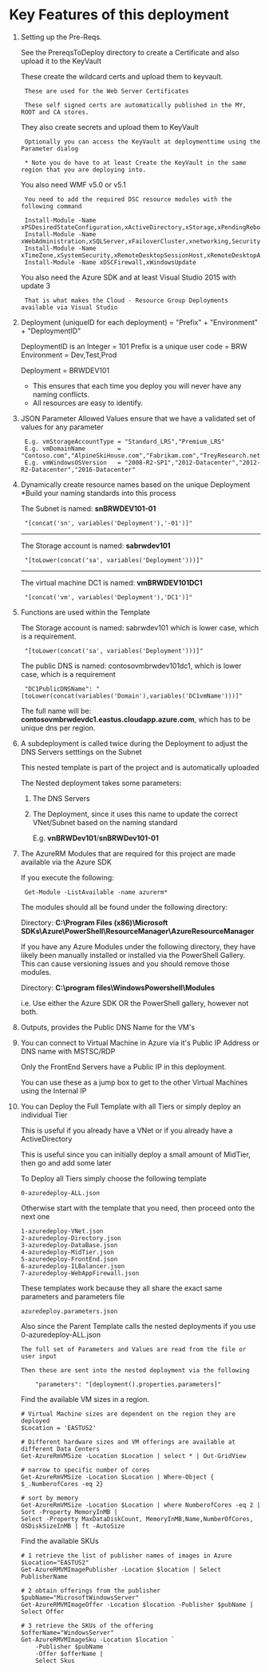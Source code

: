# Key Features of this deployment

1. Setting up the Pre-Reqs.  

	See the PrereqsToDeploy directory to create a Certificate and also upload it to the KeyVault

	These create the wildcard certs and upload them to keyvault.
		
		These are used for the Web Server Certificates

		These self signed certs are automatically published in the MY, ROOT and CA stores.

	They also create secrets and upload them to KeyVault

		Optionally you can access the KeyVault at deploymenttime using the Parameter dialog
		
		* Note you do have to at least Create the KeyVault in the same region that you are deploying into.


	You also need WMF v5.0 or v5.1

		You need to add the required DSC resource modules with the following command

		Install-Module -Name xPSDesiredStateConfiguration,xActiveDirectory,xStorage,xPendingReboot,xComputerManagement
		Install-Module -Name xWebAdministration,xSQLServer,xFailoverCluster,xnetworking,SecurityPolicyDSC
		Install-Module -Name xTimeZone,xSystemSecurity,xRemoteDesktopSessionHost,xRemoteDesktopAdmin
		Install-Module -Name xDSCFirewall,xWindowsUpdate
	You also need the Azure SDK and at least Visual Studio 2015 with update 3

		That is what makes the Cloud - Resource Group Deployments available via Visual Studio


2. Deployment (uniqueID for each deployment) = "Prefix" + "Environment" + "DeploymentID"

	DeploymentID is an Integer = 101
	Prefix is a unique user code = BRW
	Environment = Dev,Test,Prod

	Deployment = BRWDEV101

	* This ensures that each time you deploy you will never have any naming conflicts.
	* All resources are easy to identify.


3. JSON Parameter Allowed Values ensure that we have a validated set of values for any parameter

		E.g. vmStorageAccountType = "Standard_LRS","Premium_LRS"
		E.g. vmDomainName         = "Contoso.com","AlpineSkiHouse.com","Fabrikam.com","TreyResearch.net"
		E.g. vmWindowsOSVersion   = "2008-R2-SP1","2012-Datacenter","2012-R2-Datacenter","2016-Datacenter"


4. Dynamically create resource names based on the unique Deployment *Build your naming standards into this process
	
	The Subnet is named: __snBRWDEV101-01__
	
		"[concat('sn', variables('Deployment'),'-01')]"

	---
	
	The Storage account is named: __sabrwdev101__

		"[toLower(concat('sa', variables('Deployment')))]"

	---
	
	The virtual machine DC1 is named: __vmBRWDEV101DC1__

		"[concat('vm', variables('Deployment'),'DC1')]"
	

5. Functions are used within the Template

	The Storage account is named: sabrwdev101 which is lower case, which is a requirement.

		"[toLower(concat('sa', variables('Deployment')))]"

	The public DNS is named: contosovmbrwdev101dc1, which is lower case, which is a requirement
	
		"DC1PublicDNSName": "[toLower(concat(variables('Domain'),variables('DC1vmName')))]"

	The full name will be: __contosovmbrwdevdc1.eastus.cloudapp.azure.com__, which has to be unique dns per region.


6. A subdeployment is called twice during the Deployment to adjust the DNS Servers setttings on the Subnet

	This nested template is part of the project and is automatically uploaded

	The Nested deployment takes some parameters:

	1. The DNS Servers
	2. The Deployment, since it uses this name to update the correct VNet/Subnet based on the naming standard

		E.g. __vnBRWDev101__/__snBRWDev101-01__


7. The AzureRM Modules that are required for this project are made available via the Azure SDK

	If you execute the following:
	
		Get-Module -ListAvailable -name azurerm*

	The modules should all be found under the following directory:

	Directory: __C:\Program Files (x86)\Microsoft SDKs\Azure\PowerShell\ResourceManager\AzureResourceManager__

	If you have any Azure Modules under the following directory, they have likely been manually installed
	or installed via the PowerShell Gallery. This can cause versioning issues and you should remove those modules.

	Directory: __C:\program files\WindowsPowershell\Modules__

	i.e. Use either the Azure SDK OR the PowerShell gallery, however not both.

8. Outputs, provides the Public DNS Name for the VM's


9. You can connect to Virtual Machine in Azure via it's Public IP Address or DNS name with MSTSC/RDP

	Only the FrontEnd Servers have a Public IP in this deployment.

	You can use these as a jump box to get to the other Virtual Machines using the Internal IP

	
10. You can Deploy the Full Template with all Tiers or simply deploy an individual Tier

	This is useful if you already have a VNet or if you already have a ActiveDirectory
	
	This is useful since you can initially deploy a small amount of MidTier, then go and add some later
	
	To Deploy all Tiers simply choose the following template
		
		0-azuredeploy-ALL.json
		
	Otherwise start with the template that you need, then proceed onto the next one
	
		1-azuredeploy-VNet.json
		2-azuredeploy-Directory.json
		3-azuredeploy-DataBase.json
		4-azuredeploy-MidTier.json
		5-azuredeploy-FrontEnd.json
		6-azuredeploy-ILBalancer.json
		7-azuredeploy-WebAppFirewall.json
		
	These templates work because they all share the exact same parameters and parameters file
	
		azuredeploy.parameters.json
		
	Also since the Parent Template calls the nested deployments if you use 0-azuredeploy-ALL.json
	
		The full set of Parameters and Values are read from the file or user input
		
		Then these are sent into the nested deployment via the following
		
			"parameters": "[deployment().properties.parameters]"


	Find the available VM sizes in a region.

		# Virtual Machine sizes are dependent on the region they are deployed
		$Location = 'EASTUS2'

		# Different hardware sizes and VM offerings are available at different Data Centers
		Get-AzureRmVMSize -Location $Location | select * | Out-GridView

		# narrow to specific number of cores
		Get-AzureRmVMSize -Location $Location | Where-Object { $_.NumberofCores -eq 2}

		# sort by memory
		Get-AzureRmVMSize -Location $Location | where NumberofCores -eq 2 |
		Sort -Property MemoryInMB | 
		Select -Property MaxDataDiskCount, MemoryInMB,Name,NumberOfCores, OSDiskSizeInMB | ft -AutoSize


	Find the available SKUs

		# 1 retrieve the list of publisher names of images in Azure
		$Location="EASTUS2"
		Get-AzureRMVMImagePublisher -Location $location | Select PublisherName

		# 2 obtain offerings from the publisher
		$pubName="MicrosoftWindowsServer"
		Get-AzureRMVMImageOffer -Location $location -Publisher $pubName | Select Offer

		# 3 retrieve the SKUs of the offering
		$offerName="WindowsServer"
		Get-AzureRMVMImageSku -Location $location `
			-Publisher $pubName `
			-Offer $offerName | 
			Select Skus
